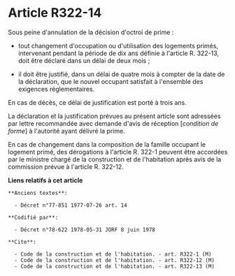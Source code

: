 # Article R322-14

Sous peine d'annulation de la décision d'octroi de prime :

- tout changement d'occupation ou d'utilisation des logements primés, intervenant pendant la période de dix ans définie à
l'article R. 322-13, doit être déclaré dans un délai de deux mois ;

- il doit être justifié, dans un délai de quatre mois à compter de la date de la déclaration, que le nouvel occupant
satisfait à l'ensemble des exigences réglementaires.

En cas de décès, ce délai de justification est porté à trois ans.

La déclaration et la justification prévues au présent article sont adressées par lettre recommandée avec demande d'avis de
réception [*condition de forme*] à l'autorité ayant délivré la prime.

En cas de changement dans la composition de la famille occupant le logement primé, des dérogations à l'article R. 322-1
peuvent être accordées par le ministre chargé de la construction et de l'habitation après avis de la commission prévue à
l'article R.  322-12.

**Liens relatifs à cet article**

	**Anciens textes**:

	  - Décret n°77-851 1977-07-26 art. 14

	**Codifié par**:

	  - Décret n°78-622 1978-05-31 JORF 8 juin 1978

	**Cite**:

	  - Code de la construction et de l'habitation. - art. R322-1 (M)
	  - Code de la construction et de l'habitation. - art. R322-12 (M)
	  - Code de la construction et de l'habitation. - art. R322-13 (M)
